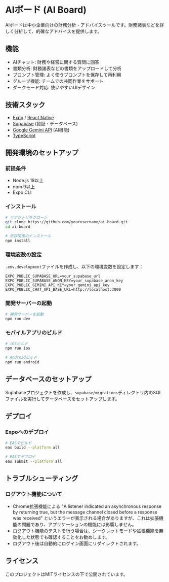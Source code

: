 # AIボード (AI Board)

AIボードは中小企業向けの財務分析・アドバイスツールです。財務諸表などを詳しく分析して、的確なアドバイスを提供します。

<!-- Verification: Repository access and lint functionality confirmed -->

## 機能

- AIチャット: 財務や経営に関する質問に回答
- 書類分析: 財務諸表などの書類をアップロードして分析
- プロンプト管理: よく使うプロンプトを保存して再利用
- グループ機能: チームでの共同作業をサポート
- ダークモード対応: 使いやすいUIデザイン

## 技術スタック

- [Expo](https://expo.dev/) / [React Native](https://reactnative.dev/)
- [Supabase](https://supabase.com/) (認証・データベース)
- [Google Gemini API](https://ai.google.dev/) (AI機能)
- [TypeScript](https://www.typescriptlang.org/)

## 開発環境のセットアップ

### 前提条件

- Node.js 18以上
- npm 9以上
- Expo CLI

### インストール

```bash
# リポジトリをクローン
git clone https://github.com/yourusername/ai-board.git
cd ai-board

# 依存関係のインストール
npm install
```

### 環境変数の設定

`.env.development`ファイルを作成し、以下の環境変数を設定します：

```
EXPO_PUBLIC_SUPABASE_URL=your_supabase_url
EXPO_PUBLIC_SUPABASE_ANON_KEY=your_supabase_anon_key
EXPO_PUBLIC_GEMINI_API_KEY=your_gemini_api_key
EXPO_PUBLIC_CHAT_API_BASE_URL=http://localhost:3000
```

### 開発サーバーの起動

```bash
# 開発サーバーを起動
npm run dev
```

### モバイルアプリのビルド

```bash
# iOSビルド
npm run ios

# Androidビルド
npm run android
```

## データベースのセットアップ

Supabaseプロジェクトを作成し、`supabase/migrations`ディレクトリ内のSQLファイルを実行してデータベースをセットアップします。

## デプロイ

### Expoへのデプロイ

```bash
# EASでビルド
eas build --platform all

# EASでデプロイ
eas submit --platform all
```

## トラブルシューティング

### ログアウト機能について

- Chrome拡張機能による "A listener indicated an asynchronous response by returning true, but the message channel closed before a response was received" というエラーが表示される場合がありますが、これは拡張機能の問題であり、アプリケーションの機能には影響しません。
- ログアウト機能のテストを行う場合は、シークレットモードや拡張機能を無効化した状態でも確認することをお勧めします。
- ログアウト後は自動的にログイン画面にリダイレクトされます。

## ライセンス

このプロジェクトはMITライセンスの下で公開されています。
